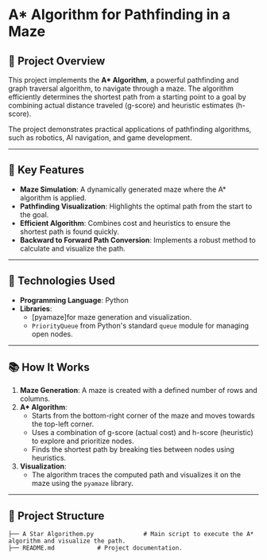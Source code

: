 # A* Algorithm for Pathfinding in a Maze  

## 📌 Project Overview  
This project implements the **A\* Algorithm**, a powerful pathfinding and graph traversal algorithm, to navigate through a maze. The algorithm efficiently determines the shortest path from a starting point to a goal by combining actual distance traveled (g-score) and heuristic estimates (h-score).  

The project demonstrates practical applications of pathfinding algorithms, such as robotics, AI navigation, and game development.  

---

## 🎯 Key Features  
- **Maze Simulation**: A dynamically generated maze where the A\* algorithm is applied.  
- **Pathfinding Visualization**: Highlights the optimal path from the start to the goal.  
- **Efficient Algorithm**: Combines cost and heuristics to ensure the shortest path is found quickly.  
- **Backward to Forward Path Conversion**: Implements a robust method to calculate and visualize the path.  

---

## 🔧 Technologies Used  
- **Programming Language**: Python  
- **Libraries**:  
  - [pyamaze]for maze generation and visualization.  
  - `PriorityQueue` from Python's standard `queue` module for managing open nodes.  

---

## 📚 How It Works  
1. **Maze Generation**: A maze is created with a defined number of rows and columns.  
2. **A\* Algorithm**:  
   - Starts from the bottom-right corner of the maze and moves towards the top-left corner.  
   - Uses a combination of g-score (actual cost) and h-score (heuristic) to explore and prioritize nodes.  
   - Finds the shortest path by breaking ties between nodes using heuristics.  
3. **Visualization**:  
   - The algorithm traces the computed path and visualizes it on the maze using the `pyamaze` library.  

---

## 📂 Project Structure  
```plaintext
├── A Star Algorithem.py              # Main script to execute the A* algorithm and visualize the path.
├── README.md            # Project documentation.


